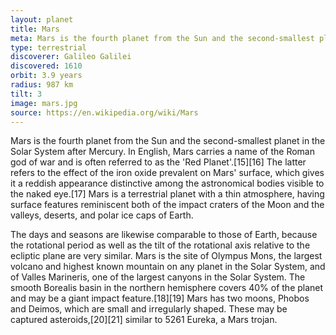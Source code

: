 ```yaml
---
layout: planet
title: Mars
meta: Mars is the fourth planet from the Sun and the second-smallest planet in the Solar System after Mercury.
type: terrestrial
discoverer: Galileo Galilei
discovered: 1610
orbit: 3.9 years
radius: 987 km
tilt: 3 
image: mars.jpg
source: https://en.wikipedia.org/wiki/Mars
---
```


Mars is the fourth planet from the Sun and the second-smallest planet in the Solar System after Mercury. In English, Mars carries a name of the Roman god of war and is often referred to as the 'Red Planet'.[15][16] The latter refers to the effect of the iron oxide prevalent on Mars' surface, which gives it a reddish appearance distinctive among the astronomical bodies visible to the naked eye.[17] Mars is a terrestrial planet with a thin atmosphere, having surface features reminiscent both of the impact craters of the Moon and the valleys, deserts, and polar ice caps of Earth.

The days and seasons are likewise comparable to those of Earth, because the rotational period as well as the tilt of the rotational axis relative to the ecliptic plane are very similar. Mars is the site of Olympus Mons, the largest volcano and highest known mountain on any planet in the Solar System, and of Valles Marineris, one of the largest canyons in the Solar System. The smooth Borealis basin in the northern hemisphere covers 40% of the planet and may be a giant impact feature.[18][19] Mars has two moons, Phobos and Deimos, which are small and irregularly shaped. These may be captured asteroids,[20][21] similar to 5261 Eureka, a Mars trojan.